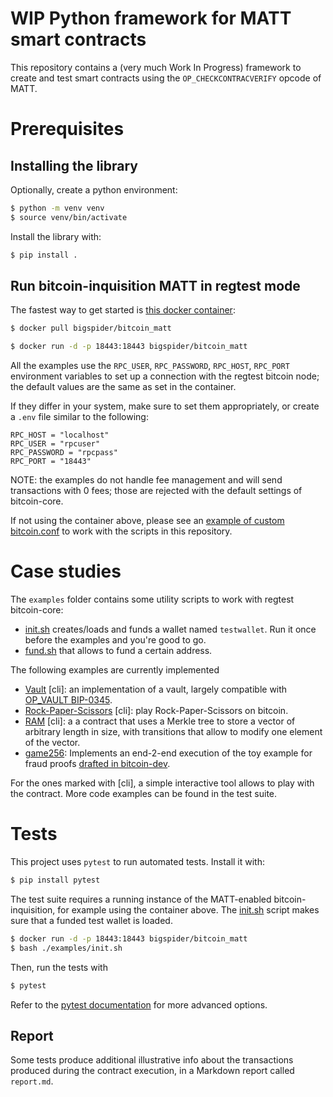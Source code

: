 # WIP Python framework for MATT smart contracts

This repository contains a (very much Work In Progress) framework to create and test smart contracts using the `OP_CHECKCONTRACVERIFY` opcode of MATT.

# Prerequisites
## Installing the library

Optionally, create a python environment:

```bash
$ python -m venv venv
$ source venv/bin/activate
```

Install the library with:

```bash
$ pip install .
```

## Run bitcoin-inquisition MATT in regtest mode

The fastest way to get started is [this docker container](https://github.com/Merkleize/docker):

```bash
$ docker pull bigspider/bitcoin_matt

$ docker run -d -p 18443:18443 bigspider/bitcoin_matt
```

All the examples use the `RPC_USER`, `RPC_PASSWORD`, `RPC_HOST`, `RPC_PORT` environment variables to set up a connection with the regtest bitcoin node; the default values are the same as set in the container.

If they differ in your system, make sure to set them appropriately, or create a `.env` file similar to the following:

```
RPC_HOST = "localhost"
RPC_USER = "rpcuser"
RPC_PASSWORD = "rpcpass"
RPC_PORT = "18443"
```

NOTE: the examples do not handle fee management and will send transactions with 0 fees; those are rejected with the default settings of bitcoin-core.

If not using the container above, please see an [example of custom bitcoin.conf](https://github.com/Merkleize/docker/blob/master/bitcoin.conf) to work with the scripts in this repository.

# Case studies

The `examples` folder contains some utility scripts to work with regtest bitcoin-core:
- [init.sh](examples/init.sh) creates/loads and funds a wallet named `testwallet`. Run it once before the examples and you're good to go.
- [fund.sh](examples/fund.sh) that allows to fund a certain address.

The following examples are currently implemented

- [Vault](examples/vault) [cli]: an implementation of a vault, largely compatible with [OP_VAULT BIP-0345](https://github.com/bitcoin/bips/pull/1421).
- [Rock-Paper-Scissors](examples/rps) [cli]: play Rock-Paper-Scissors on bitcoin.
- [RAM](examples/ram) [cli]: a a contract that uses a Merkle tree to store a vector of arbitrary length in size, with transitions that allow to modify one element of the vector.
- [game256](examples/game256): Implements an end-2-end execution of the toy example for fraud proofs [drafted in bitcoin-dev](https://lists.linuxfoundation.org/pipermail/bitcoin-dev/2022-November/021205.html).

For the ones marked with [cli], a simple interactive tool allows to play with the contract. More code examples can be found in the test suite.

# Tests

This project uses `pytest` to run automated tests. Install it with:

```bash
$ pip install pytest
```

The test suite requires a running instance of the MATT-enabled bitcoin-inquisition, for example using the container above. The [init.sh](examples/init.sh) script makes sure that a funded test wallet is loaded.

```bash
$ docker run -d -p 18443:18443 bigspider/bitcoin_matt
$ bash ./examples/init.sh
```

Then, run the tests with 

```bash
$ pytest
```

Refer to the [pytest documentation](https://docs.pytest.org/) for more advanced options.

## Report

Some tests produce additional illustrative info about the transactions produced during the contract execution, in a Markdown report called `report.md`.